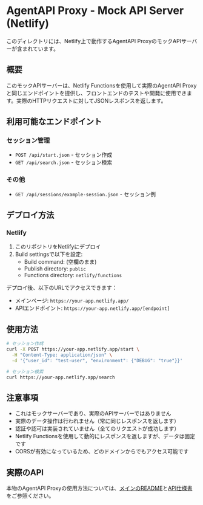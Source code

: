 # AgentAPI Proxy - Mock API Server (Netlify)

このディレクトリには、Netlify上で動作するAgentAPI ProxyのモックAPIサーバーが含まれています。

## 概要

このモックAPIサーバーは、Netlify Functionsを使用して実際のAgentAPI Proxyと同じエンドポイントを提供し、フロントエンドのテストや開発に使用できます。実際のHTTPリクエストに対してJSONレスポンスを返します。

## 利用可能なエンドポイント

### セッション管理
- `POST /api/start.json` - セッション作成
- `GET /api/search.json` - セッション検索


### その他
- `GET /api/sessions/example-session.json` - セッション例

## デプロイ方法

### Netlify

1. このリポジトリをNetlifyにデプロイ
2. Build settingsで以下を設定:
   - Build command: (空欄のまま)
   - Publish directory: `public`
   - Functions directory: `netlify/functions`

デプロイ後、以下のURLでアクセスできます：

- メインページ: `https://your-app.netlify.app/`
- APIエンドポイント: `https://your-app.netlify.app/[endpoint]`

## 使用方法

```bash
# セッション作成
curl -X POST https://your-app.netlify.app/start \
  -H "Content-Type: application/json" \
  -d '{"user_id": "test-user", "environment": {"DEBUG": "true"}}'

# セッション検索
curl https://your-app.netlify.app/search
```

## 注意事項

- これはモックサーバーであり、実際のAPIサーバーではありません
- 実際のデータ操作は行われません（常に同じレスポンスを返します）
- 認証や認可は実装されていません（全てのリクエストが成功します）
- Netlify Functionsを使用して動的にレスポンスを返しますが、データは固定です
- CORSが有効になっているため、どのドメインからでもアクセス可能です

## 実際のAPI

本物のAgentAPI Proxyの使用方法については、[メインのREADME](../README.md)と[API仕様書](../docs/api.md)をご参照ください。